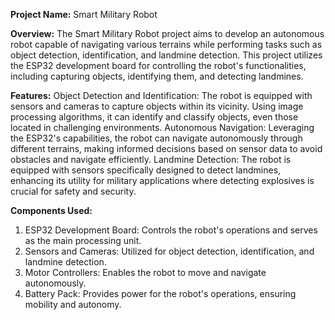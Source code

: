 **Project Name:** Smart Military Robot

**Overview:**
The Smart Military Robot project aims to develop an autonomous robot capable of navigating various terrains while performing tasks such as object detection, identification, and landmine detection. This project utilizes the ESP32 development board for controlling the robot's functionalities, including capturing objects, identifying them, and detecting landmines.

**Features:**
Object Detection and Identification: The robot is equipped with sensors and cameras to capture objects within its vicinity. Using image processing algorithms, it can identify and classify objects, even those located in challenging environments.
Autonomous Navigation: Leveraging the ESP32's capabilities, the robot can navigate autonomously through different terrains, making informed decisions based on sensor data to avoid obstacles and navigate efficiently.
Landmine Detection: The robot is equipped with sensors specifically designed to detect landmines, enhancing its utility for military applications where detecting explosives is crucial for safety and security.

**Components Used:**
1. ESP32 Development Board: Controls the robot's operations and serves as the main processing unit.
2. Sensors and Cameras: Utilized for object detection, identification, and landmine detection.
3. Motor Controllers: Enables the robot to move and navigate autonomously.
4. Battery Pack: Provides power for the robot's operations, ensuring mobility and autonomy.
